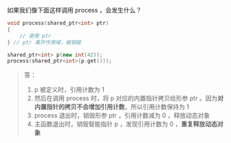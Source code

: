 如果我们像下面这样调用 process ，会发生什么？

```cpp
void process(shared_ptr<int> ptr)
{
    // 使用 ptr
} // ptr 离开作用域，被销毁

shared_ptr<int> p(new int(42));
process(shared_ptr<int>(p.get()));
```

> 答：
>
> 1. p 被定义时，引用计数为 1
> 2. 然后在调用 process 时，将 p 对应的内置指针拷贝给形参 ptr 。因为**对内置指针的拷贝不会增加引用计数**，所以引用计数保持为 1
> 3. process 退出时，销毁形参 ptr ，引用计数减为 0 ，释放动态对象
> 4. 主函数退出时，销毁智能指针 p ，发现引用计数为 0 ，**重复释放动态对象**
